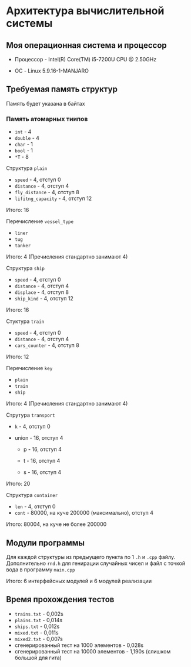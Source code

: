 # Архитектура вычислительной системы

## Моя операционная система и процессор

- Процессор - Intel(R) Core(TM) i5-7200U CPU @ 2.50GHz

- ОС - Linux 5.9.16-1-MANJARO


## Требуемая память структур

Память будет указана в байтах

### Память атомарных тиипов
- `int` - 4
- `double` - 4
- `char` - 1
- `bool` - 1
- `*T` - 8

Структура `plain`
- `speed` - 4, отступ 0
- `distance` - 4, отступ 4
- `fly_distance` - 4, отступ 8
- `lifitng_capacity` - 4, отступ 12

Итого: 16

Перечисление `vessel_type` 
- `liner` 
- `tug` 
- `tanker` 

Итого: 4 (Пречисления стандартно занимают 4)

Структура `ship`
- `speed` - 4, отступ 0
- `distance` - 4, отступ 4
- `displace` - 4, отступ 8
- `ship_kind` - 4, отступ 12

Итого: 16

Стуктура `train`
- `speed` - 4, отступ 0
- `distance` - 4, отступ 4
- `cars_counter` - 4, отступ 8

Итого: 12

Перечисление `key`
- `plain` 
- `train`
- `ship`

Итого: 4 (Пречисления стандартно занимают 4)

Струтура `transport`
* `k` - 4, отступ 0

* union - 16, отступ 4
    
    * p - 16, отступ 4

    * t - 16, отступ 4

    * s - 16, отступ 4

Итого: 20

Структура `container`
- `len` - 4, отступ 0
- `cont` - 80000, на куче 200000 (максимально), отступ 4

Итого: 80004, на куче не более 200000

## Модули программы

Для каждой структуры из предыущего пункта по 1 `.h` и `.cpp` файлу.
Дополнительно `rnd.h` для генирации случайных чисел и файл с точкой вода в программу `main.cpp`

Итого: 6 интерфейсных модулей и 6 модулей реализации

## Время прохождения тестов

- `trains.txt` - 0,002s
- `plains.txt` - 0,014s 
- `ships.txt` - 0,012s
- `mixed.txt` - 0,011s
- `mixed2.txt` - 0,007s
- сгенерированный тест на 1000 элементов - 0,028s
- сгенерированный тест на 10000 элементов - 1,190s (слишком большой для гита)